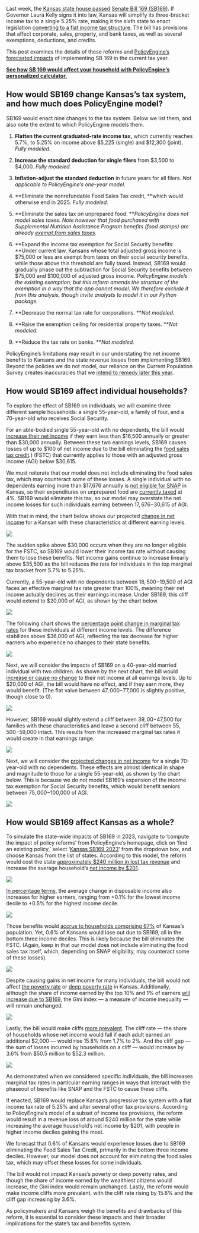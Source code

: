 Last week, the [Kansas state house passed](https://fastdemocracy.com/bill-search/ks/2023-2024/bills/KSB00009649/) [Senate Bill 169 (SB169)](http://www.kslegislature.org/li/b2023_24/measures/documents/sb169_02_0000.pdf). If Governor Laura Kelly signs it into law, Kansas will simplify its three-bracket income tax to a single 5.25% rate, making it the sixth state to enact legislation [converting to a flat income tax structure](https://taxfoundation.org/flat-tax-state-income-tax-reform/). The bill has provisions that affect corporate, sales, property, and bank taxes, as well as several exemptions, deductions, and credits.

This post examines the details of these reforms and [PolicyEngine’s forecasted impacts](https://policyengine.org/us/policy?focus=policyOutput.netIncome&region=ks&timePeriod=2023&baseline=2&reform=8918) of implementing SB 169 in the current tax year.

[**See how SB 169 would affect your household with PolicyEngine’s personalized calculator.**](https://policyengine.org/us/household?focus=intro&region=ks&timePeriod=2023&baseline=2&reform=8918)

## How would SB169 change Kansas’s tax system, and how much does PolicyEngine model?

SB169 would enact nine changes to the tax system. Below we list them, and also note the extent to which PolicyEngine models them.

1. **Flatten the current graduated-rate income tax,** which currently reaches 5.7%, to 5.25% on income above $5,225 (single) and $12,300 (joint).
*Fully modeled.*

1. **Increase the standard deduction for single filers** from $3,500 to $4,000.
*Fully modeled.*

1. **Inflation-adjust the standard deduction** in future years for all filers.
*Not applicable to PolicyEngine’s one-year model.*

1. **Eliminate the nonrefundable Food Sales Tax credit, **which would otherwise end in 2025.
*Fully modeled.*

1. **Eliminate the sales tax on unprepared food.
***PolicyEngine does not model sales taxes. Note however that food purchased with Supplemental Nutrition Assistance Program benefits (food stamps) are already [exempt from sales taxes](https://ask.usda.gov/s/article/Can-sales-tax-be-charged-on-items-I-bought-with-Supplemental-Nutrition-Assistance-Program-benefits#:~:text=Information&text=No%2C%20retailers%20cannot%20charge%20sales,Assistance%20Program%20(SNAP)%20benefits.).*

1. **Expand the income tax exemption for Social Security benefits: **Under current law, Kansans whose total adjusted gross income is $75,000 or less are exempt from taxes on their social security benefits, while those above this threshold are fully taxed. Instead, SB169 would gradually phase out the subtraction for Social Security benefits between $75,000 and $100,000 of adjusted gross income.
*PolicyEngine models the existing exemption, but this reform amends the structure of the exemption in a way that the app cannot model. We therefore exclude it from this analysis, though invite analysts to model it in our Python package.*

1. **Decrease the normal tax rate for corporations.
***Not modeled.*

1. **Raise the exemption ceiling for residential property taxes.
***Not modeled.*

1. **Reduce the tax rate on banks.
***Not modeled.*

PolicyEngine’s limitations may result in our understating the net income benefits to Kansans and the state revenue losses from implementing SB169. Beyond the policies we do not model, our reliance on the Current Population Survey creates inaccuracies that we [intend to remedy later this year](https://policyengine.org/us/blog/2022-12-28-enhancing-the-current-population-survey-for-policy-analysis).

## How would SB169 affect individual households?

To explore the effect of SB169 on individuals, we will examine three different sample households: a single 55-year-old, a family of four, and a 70-year-old who receives Social Security.

For an able-bodied single 55-year-old with no dependents, the bill would [increase their net income](https://policyengine.org/us/household?focus=householdOutput.earnings&region=ks&timePeriod=2023&baseline=2&reform=8918&household=30049) if they earn less than $16,500 annually or greater than $30,000 annually. Between these two earnings levels, SB169 causes losses of up to $100 of net income due to the bill eliminating the [food sales tax credit](https://www.kansas.gov/kdor/webfile/help/modal-food-sales-credit-details.html#:~:text=The%20amount%20of%20credit%20is,exemption%20for%20Head%20of%20Household).) (FSTC) that currently applies to those with an adjusted gross income (AGI) below $30,615.

We must reiterate that our model does not include eliminating the food sales tax, which may counteract some of these losses. A single individual with no dependents earning more than $17,676 annually is [not eligible for SNAP](https://content.dcf.ks.gov/EES/KEESM/Appendix/F-2_FA_Standards.pdf) in Kansas, so their expenditures on unprepared food are [currently taxed](https://www.ksrevenue.gov/pub1223.html) at 4%. SB169 would eliminate this tax, so our model may overstate the net income losses for such individuals earning between $17,676-$30,615 of AGI.

With that in mind, the chart below shows our projected [change in net income](https://policyengine.org/us/household?focus=householdOutput.earnings&region=ks&timePeriod=2023&baseline=2&reform=8918&household=30049) for a Kansan with these characteristics at different earning levels.

![](https://cdn-images-1.medium.com/max/2000/1*zs4irO8pZV0D55TycVH9Qw.png)

The sudden spike above $30,000 occurs when they are no longer eligible for the FSTC, so SB169 would lower their income tax rate without causing them to lose these benefits. Net income gains continue to increase linearly above $35,500 as the bill reduces the rate for individuals in the top marginal tax bracket from 5.7% to 5.25%.

Currently, a 55-year-old with no dependents between $18,500-$19,500 of AGI faces an effective marginal tax rate greater than 100%, meaning their net income actually declines as their earnings increase. Under SB169, this cliff would extend to $20,000 of AGI, as shown by the chart below.

![](https://cdn-images-1.medium.com/max/2000/1*qd_RP_kweLSuNuyKTCEoDw.png)

The following chart shows the [percentage point change in marginal tax rates](https://policyengine.org/us/household?focus=householdOutput.mtr&region=ks&timePeriod=2023&baseline=2&reform=8918&household=30049) for these individuals at different income levels. The difference stabilizes above $36,000 of AGI, reflecting the tax decrease for higher earners who experience no changes to their state benefits.

![](https://cdn-images-1.medium.com/max/2000/1*gNvnldVmUxMrndZqNToFag.png)

Next, we will consider the impacts of SB169 on a 40-year-old married individual with two children. As shown by the next chart, the bill would [increase or cause no change](https://policyengine.org/us/household?focus=householdOutput.earnings&region=ks&timePeriod=2023&baseline=2&reform=8918&household=30065) to their net income at all earnings levels. Up to $20,000 of AGI, the bill would have no effect, and if they earn more, they would benefit. (The flat value between $47,000-$77,000 is slightly positive, though close to 0).

![](https://cdn-images-1.medium.com/max/2000/1*sqd7AEEDFippG852CY5UWA.png)

However, SB169 would slightly extend a cliff between $39,00-$47,500 for families with these characteristics and leave a second cliff between $55,500-$59,000 intact. This results from the increased marginal tax rates it would create in that earnings range.

![](https://cdn-images-1.medium.com/max/2000/1*4ur6n5R3osxEQzMQEvX7Gw.png)

Next, we will consider the [projected changes in net income](https://policyengine.org/us/household?focus=householdOutput.earnings&region=ks&timePeriod=2023&baseline=2&reform=8918&household=30070) for a single 70-year-old with no dependents. These effects are almost identical in shape and magnitude to those for a single 55-year-old, as shown by the chart below. This is because we do not model SB169’s expansion of the income tax exemption for Social Security benefits, which would benefit seniors between $75,000-$100,000 of AGI.

![](https://cdn-images-1.medium.com/max/2000/1*FCRNnAdNG9MScT9JbFl8wQ.png)

## How would SB169 affect Kansas as a whole?

To simulate the state-wide impacts of SB169 in 2023, navigate to ‘compute the impact of policy reforms’ from PolicyEngine’s homepage, click on ‘find an existing policy,’ select ‘[Kansas SB169 2023](https://policyengine.org/us/policy?focus=gov&region=ks&timePeriod=2023&baseline=2&reform=8918)’ from the dropdown box, and choose Kansas from the list of states. According to this model, the reform would cost the state [approximately $240 million in lost tax revenue](https://policyengine.org/us/policy?focus=policyOutput.netIncome&region=ks&timePeriod=2023&baseline=2&reform=8918) and increase the average household’s [net income by $201](https://policyengine.org/us/policy?focus=policyOutput.decileAverageImpact&region=ks&timePeriod=2023&baseline=2&reform=8918).

![](https://cdn-images-1.medium.com/max/2000/1*QztrXJyJb8iTD3FFKs2-dQ.png)

[In percentage terms](https://policyengine.org/us/policy?focus=policyOutput.decileRelativeImpact&region=ks&timePeriod=2023&baseline=2&reform=8918), the average change in disposable income also increases for higher earners, ranging from +0.1% for the lowest income decile to +0.5% for the highest income decile.

![](https://cdn-images-1.medium.com/max/2000/1*NzJrJ3JSoAOpWG0kKQ5Gqw.png)

Those benefits would [accrue to households comprising 67%](https://policyengine.org/us/policy?focus=policyOutput.intraDecileImpact&region=ks&timePeriod=2023&baseline=2&reform=8918) of Kansas’s population. Yet, 0.6% of Kansans would lose out due to SB169, all in the bottom three income deciles. This is likely because the bill eliminates the FSTC. (Again, keep in that our model does not include eliminating the food sales tax itself, which, depending on SNAP eligibility, may counteract some of these losses).

![](https://cdn-images-1.medium.com/max/2000/1*kfhRjwqmheqozjEzJXtwbg.png)

Despite causing gains in net income for many individuals, the bill would not affect [the poverty rate](https://policyengine.org/us/policy?focus=policyOutput.povertyImpact&region=ks&timePeriod=2023&baseline=2&reform=8918) or [deep poverty rate](https://policyengine.org/us/policy?focus=policyOutput.deepPovertyImpact&region=ks&timePeriod=2023&baseline=2&reform=8918) in Kansas. Additionally, although the share of income earned by the top 10% and 1% of earners [will increase due to SB169](https://policyengine.org/us/policy?focus=policyOutput.inequalityImpact&reform=8918&region=ks&timePeriod=2023&baseline=2), the Gini index — a measure of income inequality — will remain unchanged.

![](https://cdn-images-1.medium.com/max/2000/1*d5H7vilV23Ha9r3I-0Yk-w.png)

Lastly, the bill would make cliffs [more prevalent](https://policyengine.org/us/policy?focus=policyOutput.cliffImpact&reform=8918&region=ks&timePeriod=2023&baseline=2). The cliff rate — the share of households whose net income would fall if each adult earned an additional $2,000 — would rise 15.8% from 1.7% to 2%. And the cliff gap — the sum of losses incurred by households on a cliff — would increase by 3.6% from $50.5 million to $52.3 million.

![](https://cdn-images-1.medium.com/max/2000/1*ECyeIZGQEBxzqkylYLWxGQ.png)

As demonstrated when we considered specific individuals, the bill increases marginal tax rates in particular earning ranges in ways that interact with the phaseout of benefits like SNAP and the FSTC to cause these cliffs.

If enacted, SB169 would replace Kansas’s progressive tax system with a flat income tax rate of 5.25% and alter several other tax provisions. According to PolicyEngine’s model of a subset of income tax provisions, the reform would result in a revenue loss of around $240 million for the state while increasing the average household’s net income by $201, with people in higher income deciles gaining the most.

We forecast that 0.6% of Kansans would experience losses due to SB169 eliminating the Food Sales Tax Credit, primarily in the bottom three income deciles. However, our model does not account for eliminating the food sales tax, which may offset these losses for some individuals.

The bill would not impact Kansas’s poverty or deep poverty rates, and though the share of income earned by the wealthiest citizens would increase, the Gini index would remain unchanged. Lastly, the reform would make income cliffs more prevalent, with the cliff rate rising by 15.8% and the cliff gap increasing by 3.6%.

As policymakers and Kansans weigh the benefits and drawbacks of this reform, it is essential to consider these impacts and their broader implications for the state’s tax and benefits system.
